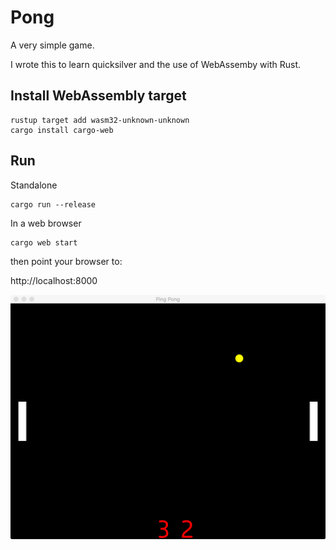 # Pong

A very simple game. 

I wrote this to learn quicksilver and the use of WebAssemby with Rust.

## Install WebAssembly target
```
rustup target add wasm32-unknown-unknown
cargo install cargo-web

```

## Run

Standalone
```
cargo run --release 

```
In a web browser
```
cargo web start

```

then point your browser to:

http://localhost:8000

![Pong](pong.png)